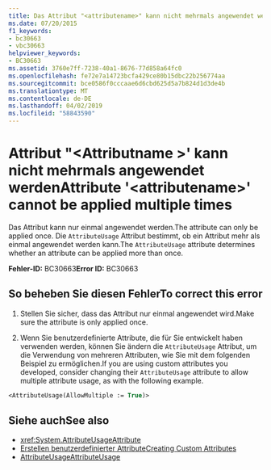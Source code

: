 ```yaml
---
title: Das Attribut "<attributename>" kann nicht mehrmals angewendet werden.
ms.date: 07/20/2015
f1_keywords:
- bc30663
- vbc30663
helpviewer_keywords:
- BC30663
ms.assetid: 3760e7ff-7238-40a1-8676-77d858a64fc0
ms.openlocfilehash: fe72e7a14723bcfa429ce80b15dbc22b256774aa
ms.sourcegitcommit: bce0586f0cccaae6d6cbd625d5a7b824d1d3de4b
ms.translationtype: MT
ms.contentlocale: de-DE
ms.lasthandoff: 04/02/2019
ms.locfileid: "58843590"
---
```

# <a name="attribute-attributename-cannot-be-applied-multiple-times"></a><span data-ttu-id="03eb4-102">Attribut "\<Attributname >' kann nicht mehrmals angewendet werden</span><span class="sxs-lookup"><span data-stu-id="03eb4-102">Attribute '\<attributename>' cannot be applied multiple times</span></span>
<span data-ttu-id="03eb4-103">Das Attribut kann nur einmal angewendet werden.</span><span class="sxs-lookup"><span data-stu-id="03eb4-103">The attribute can only be applied once.</span></span> <span data-ttu-id="03eb4-104">Die `AttributeUsage` Attribut bestimmt, ob ein Attribut mehr als einmal angewendet werden kann.</span><span class="sxs-lookup"><span data-stu-id="03eb4-104">The `AttributeUsage` attribute determines whether an attribute can be applied more than once.</span></span>  
  
 <span data-ttu-id="03eb4-105">**Fehler-ID:** BC30663</span><span class="sxs-lookup"><span data-stu-id="03eb4-105">**Error ID:** BC30663</span></span>  
  
## <a name="to-correct-this-error"></a><span data-ttu-id="03eb4-106">So beheben Sie diesen Fehler</span><span class="sxs-lookup"><span data-stu-id="03eb4-106">To correct this error</span></span>  
  
1.  <span data-ttu-id="03eb4-107">Stellen Sie sicher, dass das Attribut nur einmal angewendet wird.</span><span class="sxs-lookup"><span data-stu-id="03eb4-107">Make sure the attribute is only applied once.</span></span>  
  
2.  <span data-ttu-id="03eb4-108">Wenn Sie benutzerdefinierte Attribute, die für Sie entwickelt haben verwenden werden, können Sie ändern die `AttributeUsage` Attribut, um die Verwendung von mehreren Attributen, wie Sie mit dem folgenden Beispiel zu ermöglichen.</span><span class="sxs-lookup"><span data-stu-id="03eb4-108">If you are using custom attributes you developed, consider changing their `AttributeUsage` attribute to allow multiple attribute usage, as with the following example.</span></span>  
  
```vb  
<AttributeUsage(AllowMultiple := True)>  
```  
  
## <a name="see-also"></a><span data-ttu-id="03eb4-109">Siehe auch</span><span class="sxs-lookup"><span data-stu-id="03eb4-109">See also</span></span>

- <xref:System.AttributeUsageAttribute>
- [<span data-ttu-id="03eb4-110">Erstellen benutzerdefinierter Attribute</span><span class="sxs-lookup"><span data-stu-id="03eb4-110">Creating Custom Attributes</span></span>](../../../visual-basic/programming-guide/concepts/attributes/creating-custom-attributes.md)
- [<span data-ttu-id="03eb4-111">AttributeUsage</span><span class="sxs-lookup"><span data-stu-id="03eb4-111">AttributeUsage</span></span>](../../../visual-basic/programming-guide/concepts/attributes/attributeusage.md)
